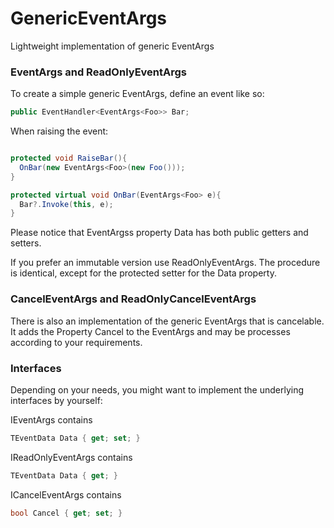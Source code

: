 # GenericEventArgs
Lightweight implementation of generic EventArgs

### EventArgs<TEventData> and ReadOnlyEventArgs<TEventData>
To create a simple generic EventArgs<TEventData>, define an event like so:

```csharp
public EventHandler<EventArgs<Foo>> Bar;
```

When raising the event:

```csharp

protected void RaiseBar(){
  OnBar(new EventArgs<Foo>(new Foo()));
}

protected virtual void OnBar(EventArgs<Foo> e){
  Bar?.Invoke(this, e);
}

```

Please notice that EventArgs<TEventData>s property Data has both public getters and setters. 

If you prefer an immutable version use ReadOnlyEventArgs<TEventData>. The procedure is identical, except for the protected setter for the Data property.

### CancelEventArgs<TEventData> and ReadOnlyCancelEventArgs<TEventData>

There is also an implementation of the generic EventArgs that is cancelable. It adds the Property Cancel to the EventArgs and may be processes according to your requirements.

### Interfaces

Depending on your needs, you might want to implement the underlying interfaces by yourself:

IEventArgs<TEventData> contains 
  
```csharp 
TEventData Data { get; set; } 
```

IReadOnlyEventArgs<TEventData> contains 
```csharp 
TEventData Data { get; }   
```
  
ICancelEventArgs<TEventData> contains 
```csharp 
bool Cancel { get; set; } 
```
